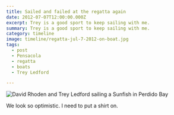 ```yaml
---
title: Sailed and failed at the regatta again
date: 2012-07-07T12:00:00.000Z
excerpt: Trey is a good sport to keep sailing with me.
summary: Trey is a good sport to keep sailing with me.
category: timeline
image: timeline/regatta-jul-7-2012-on-boat.jpg
tags:
  - post 
  - Pensacola
  - regatta
  - boats
  - Trey Ledford

---
```


![David Rhoden and Trey Ledford sailing a Sunfish in Perdido Bay](/static/img/timeline/regatta-jul-7-2012-on-boat.jpg "David Rhoden and Trey Ledford sailing a Sunfish in Perdido Bay")

We look so optimistic. I need to put a shirt on.